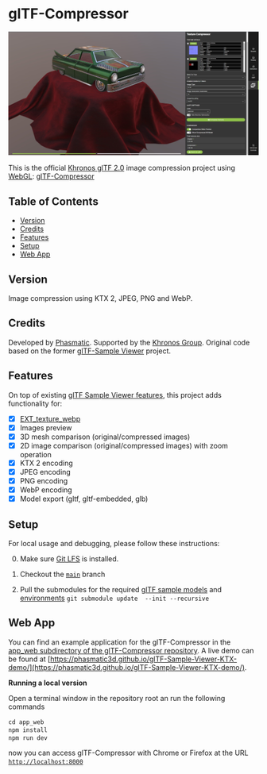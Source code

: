 glTF-Compressor
==============================

[![](assets/images/ToyCar.jpg)](https://phasmatic3d.github.io/glTF-Sample-Viewer-KTX-demo/)

This is the official [Khronos glTF 2.0](https://www.khronos.org/gltf/) image compression project using [WebGL](https://www.khronos.org/webgl/): [glTF-Compressor](https://phasmatic3d.github.io/glTF-Sample-Viewer-KTX-demo/)



Table of Contents
-----------------

- [Version](#version)
- [Credits](#credits)
- [Features](#features)
- [Setup](#setup)
- [Web App](#web-app)

Version
-------

Image compression using KTX 2, JPEG, PNG and WebP.

Credits
-------

Developed by [Phasmatic](https://www.phasmatic.com/). Supported by the [Khronos Group](https://www.khronos.org/).
Original code based on the former [glTF-Sample Viewer](https://github.com/KhronosGroup/glTF-Sample-Viewer) project. 

Features
--------
On top of existing [glTF Sample Viewer features](https://github.com/KhronosGroup/glTF-Sample-Viewer#features), this project adds functionality for:
- [x] [EXT_texture_webp](https://github.com/KhronosGroup/glTF/tree/main/extensions/2.0/Vendor/EXT_texture_webp)
- [x] Images preview
- [x] 3D mesh comparison (original/compressed images)
- [x] 2D image comparison (original/compressed images) with zoom operation
- [x] KTX 2 encoding
- [x] JPEG encoding
- [x] PNG encoding
- [x] WebP encoding
- [x] Model export (gltf, gltf-embedded, glb)

Setup
-----

For local usage and debugging, please follow these instructions:

0. Make sure [Git LFS](https://git-lfs.github.com) is installed.

1. Checkout the [`main`](../../tree/main) branch

2. Pull the submodules for the required [glTF sample models](https://github.com/KhronosGroup/glTF-Sample-Models) and [environments](https://github.com/KhronosGroup/glTF-Sample-Environments) `git submodule update  --init --recursive`

Web App
-------

You can find an example application for the glTF-Compressor in the [app_web subdirectory of the glTF-Compressor repository](app_web). A live demo can be found at [https://phasmatic3d.github.io/glTF-Sample-Viewer-KTX-demo/](https://phasmatic3d.github.io/glTF-Sample-Viewer-KTX-demo/).

**Running a local version**

Open a terminal window in the repository root an run the following commands
```
cd app_web
npm install 
npm run dev
```

now you can access glTF-Compressor with Chrome or Firefox at the URL [`http://localhost:8000`](http://localhost:8000)

